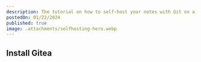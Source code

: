 ```yaml
---
description: The tutorial on how to self-host your notes with Git on a home server and access them from the internet
postedOn: 01/22/2024
published: true
image: .attachments/selfhosting-hero.webp
---
```


## Install Gitea
